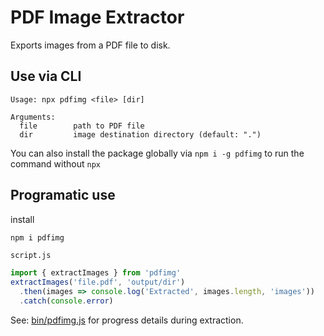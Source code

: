 # PDF Image Extractor
Exports images from a PDF file to disk.

## Use via CLI
```
Usage: npx pdfimg <file> [dir]

Arguments:
  file        path to PDF file
  dir         image destination directory (default: ".")
```
You can also install the package globally via `npm i -g pdfimg` to run the command without `npx`

## Programatic use
install
```sh
npm i pdfimg
```

`script.js`
```js
import { extractImages } from 'pdfimg'
extractImages('file.pdf', 'output/dir')
  .then(images => console.log('Extracted', images.length, 'images'))
  .catch(console.error)
```

See: [bin/pdfimg.js](bin/pdfimg.js) for progress details during extraction.